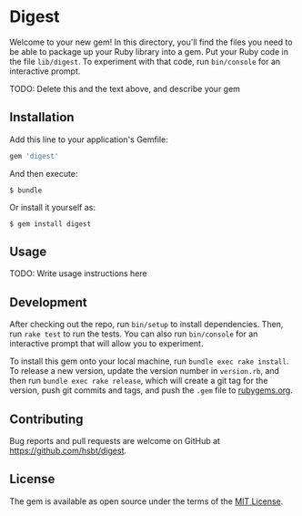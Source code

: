 # Digest

Welcome to your new gem! In this directory, you'll find the files you need to be able to package up your Ruby library into a gem. Put your Ruby code in the file `lib/digest`. To experiment with that code, run `bin/console` for an interactive prompt.

TODO: Delete this and the text above, and describe your gem

## Installation

Add this line to your application's Gemfile:

```ruby
gem 'digest'
```

And then execute:

    $ bundle

Or install it yourself as:

    $ gem install digest

## Usage

TODO: Write usage instructions here

## Development

After checking out the repo, run `bin/setup` to install dependencies. Then, run `rake test` to run the tests. You can also run `bin/console` for an interactive prompt that will allow you to experiment.

To install this gem onto your local machine, run `bundle exec rake install`. To release a new version, update the version number in `version.rb`, and then run `bundle exec rake release`, which will create a git tag for the version, push git commits and tags, and push the `.gem` file to [rubygems.org](https://rubygems.org).

## Contributing

Bug reports and pull requests are welcome on GitHub at https://github.com/hsbt/digest.

## License

The gem is available as open source under the terms of the [MIT License](http://opensource.org/licenses/MIT).
